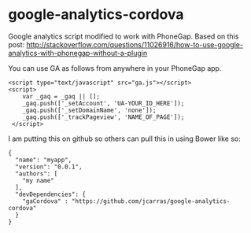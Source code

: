 google-analytics-cordova
========================

Google analytics script modified to work with PhoneGap. Based on this post: http://stackoverflow.com/questions/11026916/how-to-use-google-analytics-with-phonegap-without-a-plugin

You can use GA as follows from anywhere in your PhoneGap app.

```
<script type="text/javascript" src="ga.js"></script>
<script>
 	var _gaq = _gaq || [];
    _gaq.push(['_setAccount', 'UA-YOUR_ID_HERE']);
    _gaq.push(['_setDomainName', 'none']);
    _gaq.push(['_trackPageview', 'NAME_OF_PAGE']);
 </script>
```

I am putting this on github so others can pull this in using Bower like so:

```
{
  "name": "myapp",
  "version": "0.0.1",
  "authors": [
    "my name"
  ],
  "devDependencies": {
    "gaCordova" : "https://github.com/jcarras/google-analytics-cordova"
  }
}
```
